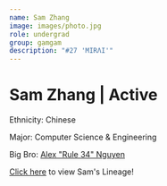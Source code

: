 ```yaml
---
name: Sam Zhang
image: images/photo.jpg
role: undergrad
group: gamgam
description: "#27 'MIRΛI'"
---
```


# Sam Zhang | Active
Ethnicity: Chinese

Major: Computer Science & Engineering

Big Bro: [Alex "Rule 34" Nguyen](05anguyen)

[Click here](/ujis/5anguyen/) to view Sam's Lineage!